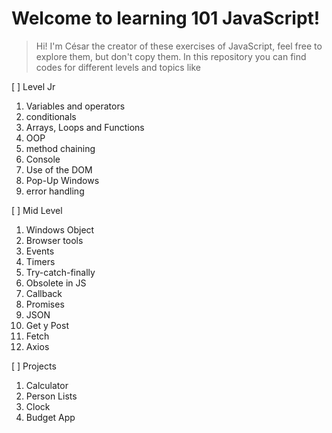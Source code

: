# Welcome to learning 101 JavaScript!
> Hi! I'm César the creator of these exercises of JavaScript, feel free to explore them, but don't copy them. In this repository you can find codes for different levels and topics like

[ ] Level Jr
   1. Variables and operators
   2. conditionals
   3.  Arrays, Loops and Functions
   4. OOP
   5. method chaining 
   6. Console
   7. Use of the DOM
   8. Pop-Up Windows
   9. error handling

[ ] Mid Level
   1. Windows Object
   2. Browser tools
   3. Events
   4. Timers
   5. Try-catch-finally
   6. Obsolete in JS
   7. Callback
   8. Promises
   9. JSON
   10. Get y Post
   11. Fetch
   12. Axios

[ ] Projects
   1. Calculator
   2. Person Lists
   3. Clock
   4. Budget App
  

